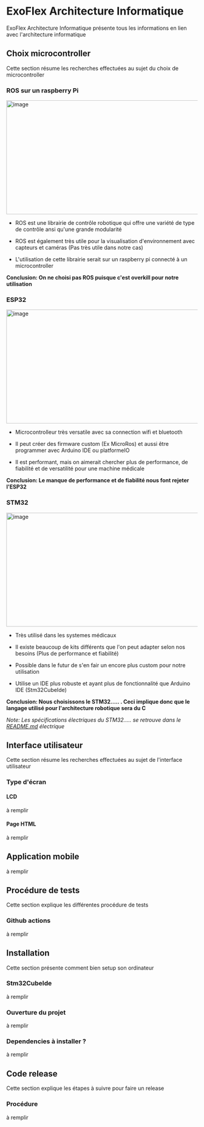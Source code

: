 # ExoFlex Architecture Informatique

ExoFlex Architecture Informatique présente tous les informations en lien avec l'architecture informatique 

## Choix microcontroller

Cette section résume les recherches effectuées au sujet du choix de microcontroller

### ROS sur un raspberry Pi

<img src="https://www.zdnet.com/a/img/resize/2f3709d5d1474a5d20d535a9cf6174198a2368d1/2021/06/11/a419ab3e-428b-40fa-b554-02a18831fce3/raspberry-pi-4-model-b-header.jpg?auto=webp&fit=crop&height=675&width=1200" alt="image" width="533" height="300"/>

- ROS est une librairie de contrôle robotique qui offre une variété de type de contrôle ansi qu'une grande modularité

- ROS est également très utile pour la visualisation d'environnement avec capteurs et caméras (Pas très utile dans notre cas)

- L'utilisation de cette librairie serait sur un raspberry pi connecté à un microcontroller

**Conclusion: On ne choisi pas ROS puisque c'est overkill pour notre utilisation**

### ESP32

<img src="https://www.az-delivery.de/cdn/shop/products/esp32-nodemcu-module-wlan-wifi-development-board-mit-cp2102-nachfolgermodell-zum-esp8266-kompatibel-mit-arduino-872375_1024x.jpg?v=1679400491" alt="image" width="533" height="300"/>

- Microcontrolleur très versatile avec sa connection wifi et bluetooth 

- Il peut créer des firmware custom (Ex MicroRos) et aussi être programmer avec Arduino IDE ou platformeIO

- Il est performant, mais on aimerait chercher plus de performance, de fiabilité et de versatilité pour une machine médicale

**Conclusion: Le manque de performance et de fiabilité nous font rejeter l'ESP32**

### STM32

<img src="https://botland.store/img/art/inne/19373_4.jpg" alt="image" width="533" height="300"/>

- Très utilisé dans les systemes médicaux

- Il existe beaucoup de kits différents que l'on peut adapter selon nos besoins (Plus de performance et fiabilité)

- Possible dans le futur de s'en fair un encore plus custom pour notre utilisation

- Utilise un IDE plus robuste et ayant plus de fonctionnalité que Arduino IDE (Stm32CubeIde)

**Conclusion: Nous choisissons le STM32..... . Ceci implique donc que le langage utilisé pour l'architecture robotique sera du C**

_Note: Les spécifications électriques du STM32..... se retrouve dans le [README.md](https://github.com/ExoFlex-Inc/ExoFlex/blob/main/ExoFlex_%C3%89lectrique/README.md) électrique_


## Interface utilisateur

Cette section résume les recherches effectuées au sujet de l'interface utilisateur

### Type d'écran

#### LCD

à remplir

#### Page HTML

à remplir

## Application mobile

à remplir

## Procédure de tests

Cette section explique les différentes procédure de tests 

### Github actions

à remplir

## Installation

Cette section présente comment bien setup son ordinateur

### Stm32CubeIde

à remplir

### Ouverture du projet

à remplir

### Dependencies à installer ?

à remplir

## Code release

Cette section explique les étapes à suivre pour faire un release

### Procédure

à remplir





